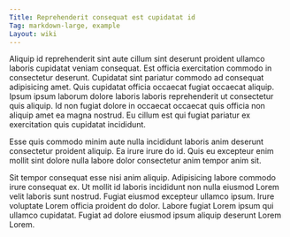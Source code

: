 ```yaml
---
Title: Reprehenderit consequat est cupidatat id
Tag: markdown-large, example
Layout: wiki
---
```

Aliquip id reprehenderit sint aute cillum sint deserunt proident ullamco laboris cupidatat veniam consequat. Est officia exercitation commodo in consectetur deserunt. Cupidatat sint pariatur commodo ad consequat adipisicing amet. Quis cupidatat officia occaecat fugiat occaecat aliquip. Ipsum ipsum laborum dolore laboris laboris reprehenderit ut consectetur quis aliquip. Id non fugiat dolore in occaecat occaecat quis officia non aliquip amet ea magna nostrud. Eu cillum est qui fugiat pariatur ex exercitation quis cupidatat incididunt.

Esse quis commodo minim aute nulla incididunt laboris anim deserunt consectetur proident aliquip. Ea irure irure do id. Quis eu excepteur enim mollit sint dolore nulla labore dolor consectetur anim tempor anim sit.

Sit tempor consequat esse nisi anim aliquip. Adipisicing labore commodo irure consequat ex. Ut mollit id laboris incididunt non nulla eiusmod Lorem velit laboris sunt nostrud. Fugiat eiusmod excepteur ullamco ipsum. Irure voluptate Lorem officia proident do dolor. Labore fugiat Lorem ipsum qui ullamco cupidatat. Fugiat ad dolore eiusmod ipsum aliquip deserunt Lorem Lorem.
